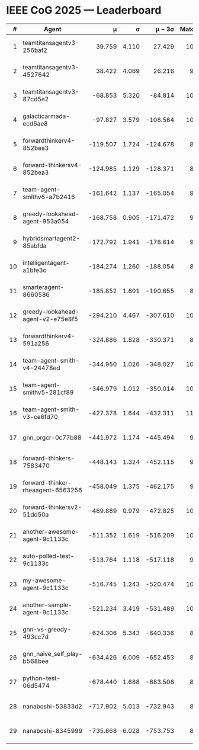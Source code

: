 # IEEE CoG 2025 — Leaderboard

| # | Agent | μ | σ | μ − 3σ | Matches | Updated |
|---:|---|---:|---:|---:|---:|---|
| 1 | teamtitansagentv3-256baf2 | 39.759 | 4.110 | 27.429 | 10380 | 2025-08-21 00:37 |
| 2 | teamtitansagentv3-4527642 | 38.422 | 4.069 | 26.216 | 9694 | 2025-08-21 00:37 |
| 3 | teamtitansagentv3-87cd5e2 | -68.853 | 5.320 | -84.814 | 10906 | 2025-08-21 00:37 |
| 4 | galacticarmada-ecd6ae8 | -97.827 | 3.579 | -108.564 | 10060 | 2025-08-21 00:37 |
| 5 | forwardthinkerv4-852bea3 | -119.507 | 1.724 | -124.678 | 8049 | 2025-08-21 00:37 |
| 6 | forward-thinkersv4-852bea3 | -124.985 | 1.129 | -128.371 | 8235 | 2025-08-21 00:37 |
| 7 | team-agent-smithv6-a7b2416 | -161.642 | 1.137 | -165.054 | 9700 | 2025-08-21 00:37 |
| 8 | greedy-lookahead-agent-953a054 | -168.758 | 0.905 | -171.472 | 9990 | 2025-08-21 00:37 |
| 9 | hybridsmartagent2-85abfda | -172.792 | 1.941 | -178.614 | 9235 | 2025-08-21 00:37 |
| 10 | intelligentagent-a1bfe3c | -184.274 | 1.260 | -188.054 | 8534 | 2025-08-21 00:37 |
| 11 | smarteragent-8660586 | -185.852 | 1.601 | -190.655 | 8947 | 2025-08-21 00:37 |
| 12 | greedy-lookahead-agent-v2-e75e8f5 | -294.210 | 4.467 | -307.610 | 10190 | 2025-08-21 00:37 |
| 13 | forwardthinkerv4-591a256 | -324.886 | 1.828 | -330.371 | 8700 | 2025-08-21 00:37 |
| 14 | team-agent-smith-v4-24478ed | -344.950 | 1.026 | -348.027 | 10742 | 2025-08-21 00:37 |
| 15 | team-agent-smithv5-281cf89 | -346.979 | 1.012 | -350.014 | 10560 | 2025-08-21 00:37 |
| 16 | team-agent-smith-v3-ce6fd70 | -427.378 | 1.644 | -432.311 | 11282 | 2025-08-21 00:37 |
| 17 | gnn_prgcr-0c77b88 | -441.972 | 1.174 | -445.494 | 9250 | 2025-08-21 00:37 |
| 18 | forward-thinkers-7583470 | -448.143 | 1.324 | -452.115 | 9540 | 2025-08-21 00:37 |
| 19 | forward-thinker-rheaagent-6563256 | -458.049 | 1.375 | -462.175 | 9724 | 2025-08-21 00:37 |
| 20 | forward-thinkersv2-51dd50a | -469.889 | 0.979 | -472.825 | 10384 | 2025-08-21 00:37 |
| 21 | another-awesome-agent-9c1133c | -511.352 | 1.619 | -516.209 | 10940 | 2025-08-21 00:37 |
| 22 | auto-polled-test-9c1133c | -513.764 | 1.118 | -517.118 | 9720 | 2025-08-21 00:37 |
| 23 | my-awesome-agent-9c1133c | -516.745 | 1.243 | -520.474 | 10460 | 2025-08-21 00:37 |
| 24 | another-sample-agent-9c1133c | -521.234 | 3.419 | -531.489 | 10140 | 2025-08-21 00:37 |
| 25 | gnn-vs-greedy-493cc7d | -624.306 | 5.343 | -640.336 | 8080 | 2025-08-21 00:37 |
| 26 | gnn_naive_self_play-b568bee | -634.426 | 6.009 | -652.453 | 8520 | 2025-08-21 00:37 |
| 27 | python-test-06d5474 | -678.440 | 1.688 | -683.506 | 8330 | 2025-08-21 00:37 |
| 28 | nanaboshi-53833d2 | -717.902 | 5.013 | -732.943 | 8050 | 2025-08-21 00:37 |
| 29 | nanaboshi-8345999 | -735.668 | 6.028 | -753.753 | 8570 | 2025-08-21 00:37 |
